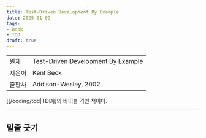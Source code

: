 ```yaml
---
title: Test-Driven Development By Example
date: 2025-01-09
tags:
- Book
- TDD
draft: true
---
```


| | |
| --- | --- |
| 원제 | Test-Driven Development By Example |
| 지은이 | Kent Beck |
| 출판사 | Addison-Wesley, 2002 |


[[/coding/tdd|TDD]]의 바이블 격인 책이다.


---
## 밑줄 긋기
